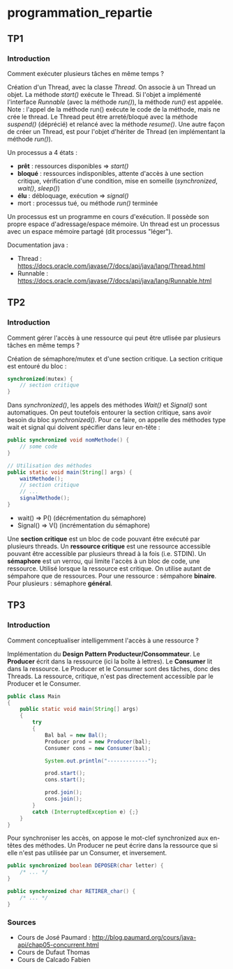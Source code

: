 # programmation_repartie



## TP1

### Introduction

Comment exécuter plusieurs tâches en même temps ?


Création d'un Thread, avec la classe *Thread*. On associe à un Thread un objet.
La méthode *start()* exécute le Thread. Si l'objet a implémenté l'interface *Runnable* (avec la méthode *run()*), la méthode *run()* est appelée.
Note : l'appel de la méthode run() exécute le code de la méthode, mais ne crée le thread.
Le Thread peut être arreté/bloqué avec la méthode *suspend()* (déprécié) et relancé avec la méthode *resume()*.
Une autre façon de créer un Thread, est pour l'objet d'hériter de Thread (en implémentant la méthode *run()*).

Un processus a 4 états :
- **prêt** : ressources disponibles => *start()*
- **bloqué** : ressources indisponibles, attente d'accès à une section critique, vérification d'une condition, mise en someille (*synchronized*, *wait()*, *sleep()*)
- **élu** : débloquage, exécution => *signal()*
- mort : processus tué, ou méthode *run()* terminée

Un processus est un programme en cours d'exécution. Il possède son propre espace d'adressage/espace mémoire.
Un thread est un processus avec un espace mémoire partagé (dit processus "léger").

Documentation java :
- Thread : https://docs.oracle.com/javase/7/docs/api/java/lang/Thread.html
- Runnable : https://docs.oracle.com/javase/7/docs/api/java/lang/Runnable.html



## TP2

### Introduction

 Comment gérer l'accès à une ressource
qui peut être utlisée par plusieurs tâches en même temps ?


Création de sémaphore/mutex et d'une section critique. La section critique est
entouré du bloc :
```Java
synchronized(mutex) {
    // section critique
}
```
Dans *synchronized()*, les appels des méthodes *Wait()* et *Signal()* sont automatiques.
On peut toutefois entourer la section critique, sans avoir besoin du bloc *synchronized()*.
Pour ce faire, on appelle des méthodes type wait et signal qui doivent spécifier dans leur en-tête :
```Java
public synchronized void nomMethode() {
    // some code
}

// Utilisation des méthodes
public static void main(String[] args) {
    waitMethode();
    // section critique
    // ...
    signalMethode();
}
```


- wait() => P() (décrémentation du sémaphore)
- Signal() => V() (incrémentation du sémaphore)

Une **section critique** est un bloc de code pouvant être exécuté par plusieurs threads.
Un **ressource critique** est une ressource accessible pouvant être accessible par plusieurs thread à la fois (i.e. STDIN).
Un **sémaphore** est un verrou, qui limite l'accès à un bloc de code, une ressource.
Utilisé lorsque la ressource est critique. On utilise autant
de sémpahore que de ressources.
Pour une ressource : sémpahore **binaire**. Pour plusieurs : sémaphore **général**.





## TP3

### Introduction

Comment conceptualiser intelligemment l'accès à une ressource ?

Implémentation du **Design Pattern Producteur/Consommateur**.
Le **Producer** écrit dans la ressource (ici la boîte à lettres). Le **Consumer** lit dans la ressource.
Le Producer et le Consumer sont des tâches, donc des Threads.
La ressource, critique, n'est pas directement accessible par le Producer et le Consumer.

```Java
public class Main
{
    public static void main(String[] args)
    {
        try
        {
            Bal bal = new Bal();
            Producer prod = new Producer(bal);
            Consumer cons = new Consumer(bal);

            System.out.println("-------------");

            prod.start();
            cons.start();

            prod.join();
            cons.join();
        }
        catch (InterruptedException e) {;}
    }
}
```

Pour synchroniser les accès, on appose le mot-clef synchronized aux en-têtes des méthodes.
Un Producer ne peut écrire dans la ressource que si elle n'est pas utilisée par un Consumer, et inversement.

```Java
public synchronized boolean DEPOSER(char letter) {
    /* ... */
}

public synchronized char RETIRER_char() {
    /* ... */
}
```


### Sources
- Cours de José Paumard :
http://blog.paumard.org/cours/java-api/chap05-concurrent.html
- Cours de Dufaut Thomas
- Cours de Calcado Fabien
